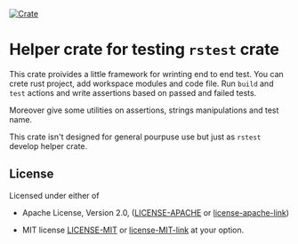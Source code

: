 [![Crate][crate-image]][crate-link]

# Helper crate for testing `rstest` crate

This crate proivides a little framework for wrinting end to end test. You can crete rust
project, add workspace modules and code file. Run `build` and `test` actions and write
assertions based on passed and failed tests.

Moreover give some utilities on assertions, strings manipulations and test name.

This crate isn't designed for general pourpuse use but just as `rstest` develop helper crate.

## License

Licensed under either of

* Apache License, Version 2.0, ([LICENSE-APACHE](LICENSE-APACHE) or
[license-apache-link])

* MIT license [LICENSE-MIT](LICENSE-MIT) or [license-MIT-link]
at your option.

[//]: # (links)

[crate-image]: https://img.shields.io/crates/v/rstest_test.svg
[crate-link]: https://crates.io/crates/rstest_test
[test-action-image]: https://github.com/la10736/rstest/workflows/Test/badge.svg
[test-action-link]: https://github.com/la10736/rstest/actions?query=workflow:Test
[license-apache-image]: https://img.shields.io/badge/license-Apache2.0-blue.svg
[license-mit-image]: https://img.shields.io/badge/license-MIT-blue.svg
[license-apache-link]: http://www.apache.org/licenses/LICENSE-2.0
[license-MIT-link]: http://opensource.org/licenses/MIT
